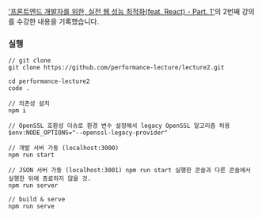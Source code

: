 ['프론트엔드 개발자를 위한, 실전 웹 성능 최적화(feat. React) - Part. 1'](https://www.inflearn.com/course/%EC%9B%B9-%EC%84%B1%EB%8A%A5-%EC%B5%9C%EC%A0%81%ED%99%94-%EB%A6%AC%EC%95%A1%ED%8A%B8-1/dashboard)의 2번째 강의를 수강한 내용을 기록했습니다.

### 실행

```
// git clone
git clone https://github.com/performance-lecture/lecture2.git

cd performance-lecture2
code .

// 의존성 설치
npm i

// OpenSSL 호환성 이슈로 환경 변수 설정해서 legacy OpenSSL 알고리즘 허용
$env:NODE_OPTIONS="--openssl-legacy-provider"

// 개발 서버 가동 (localhost:3000)
npm run start

// JSON 서버 가동 (localhost:3001) npm run start 실행한 콘솔과 다른 콘솔에서 실행한 뒤에 종료하지 않을 것.
npm run server

// build & serve
npm run serve
```
